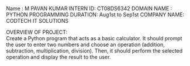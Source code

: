 
Name : M PAVAN KUMAR
INTERN ID: CT08DS6342
DOMAIN NAME : PYTHON PROGRAMMING
DURATION: Aug1st to Sep1st
COMPANY NAME: CODTECH IT SOLUTIONS






OVERVIEW OF PROJECT:  
              Create a Python program that acts as a basic calculator. It should prompt the user to
enter two numbers and choose an operation (addition, subtraction, multiplication,
division). Then, it should perform the selected operation and display the result to the
user. 

